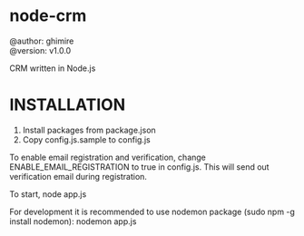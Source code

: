 node-crm  
========  
@author: ghimire  
@version: v1.0.0  
  
CRM written in Node.js  
  
INSTALLATION  
============  
1. Install packages from package.json
2. Copy config.js.sample to config.js

To enable email registration and verification, change ENABLE_EMAIL_REGISTRATION to true in config.js. 
This will send out verification email during registration.

To start,
node app.js

For development it is recommended to use nodemon package (sudo npm -g install nodemon):
nodemon app.js